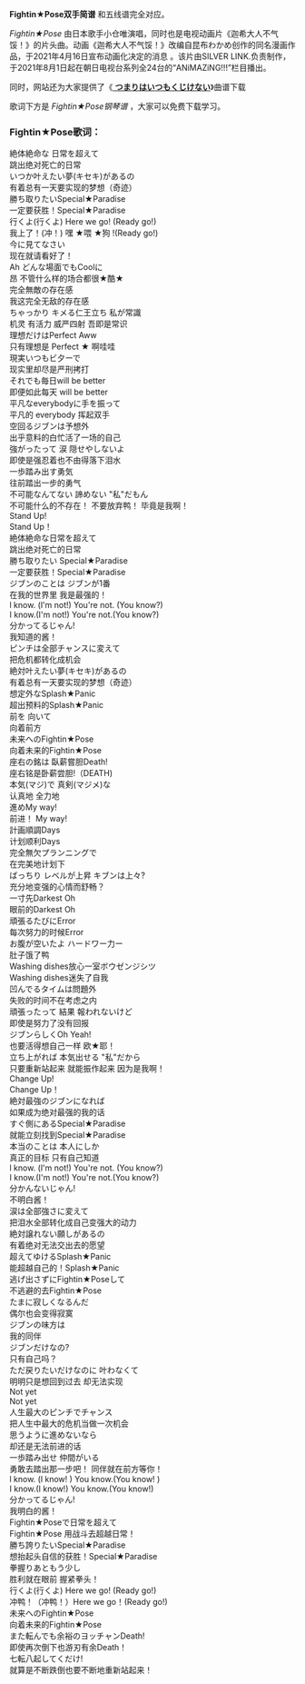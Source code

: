 

**Fightin★Pose双手简谱** 和五线谱完全对应。

_Fightin★Pose_
由日本歌手小仓唯演唱，同时也是电视动画片《迦希大人不气馁！》的片头曲。动画《迦希大人不气馁！》改编自昆布わかめ创作的同名漫画作品，于2021年4月16日宣布动画化决定的消息
。该片由SILVER LINK.负责制作，于2021年8月1日起在朝日电视台系列全24台的“ANiMAZiNG!!!”栏目播出。

同时，网站还为大家提供了《[ **つまりはいつもくじけない**](Music-13395-つまりはいつもくじけない-迦希大人不气馁ED.html
"つまりはいつもくじけない")》曲谱下载

歌词下方是 _Fightin★Pose钢琴谱_ ，大家可以免费下载学习。

### Fightin★Pose歌词：

絶体絶命な 日常を超えて  
跳出绝对死亡的日常  
いつか叶えたい夢(キセキ)があるの  
有着总有一天要实现的梦想（奇迹）  
勝ち取りたいSpecial★Paradise  
一定要获胜！Special★Paradise  
行くよ(行くよ) Here we go! (Ready go!)  
我上了！(冲！) 嘿 ★喂 ★狗 !(Ready go!)  
今に見てなさい  
现在就请看好了！  
Ah どんな場面でもCoolに  
昂 不管什么样的场合都很★酷★  
完全無敵の存在感  
我这完全无敌的存在感  
ちゃっかり キメる仁王立ち 私が常識  
机灵 有活力 威严四射 吾即是常识  
理想だけはPerfect Aww  
只有理想是 Perfect ★ 啊哇哇  
現実いつもビ夕ーで  
现实里却尽是严刑拷打  
それでも毎日will be better  
即便如此每天 will be better  
平凡なeverybodyに手を振って  
平凡的 everybody 挥起双手  
空回るジブンは予想外  
出乎意料的白忙活了一场的自己  
強がったって 涙 隠せやしないよ  
即使是强忍着也不由得落下泪水  
一歩踏み出す勇気  
往前踏出一步的勇气  
不可能なんてない 諦めない "私"だもん  
不可能什么的不存在！ 不要放弃鸭！ 毕竟是我啊！  
Stand Up!  
Stand Up！  
絶体絶命な日常を超えて  
跳出绝对死亡的日常  
勝ち取りたい Special★Paradise  
一定要获胜！Special★Paradise  
ジブンのことは ジブンが1番  
在我的世界里 我是最强的！  
l know. (l'm not!) You're not. (You know?)  
I know.(I'm not!) You're not.(You know?)  
分かってるじゃん!  
我知道的酱！  
ピンチは全部チャンスに変えて  
把危机都转化成机会  
絶対叶えたい夢(キセキ)があるの  
有着总有一天要实现的梦想（奇迹）  
想定外なSplash★Panic  
超出预料的Splash★Panic  
前を 向いて  
向着前方  
未来へのFightin★Pose  
向着未来的Fightin★Pose  
座右の銘は 臥薪嘗胆Death!  
座右铭是卧薪尝胆!（DEATH)  
本気(マジ)で 真剣(マジメ)な  
认真地 全力地  
進めMy way!  
前进！ My way!  
計画順調Days  
计划顺利Days  
完全無欠プランニングで  
在完美地计划下  
ばっちり レベルが上昇 キブンは上々?  
充分地变强的心情而舒畅？  
一寸先Darkest Oh  
眼前的Darkest Oh  
頑張るたびにError  
每次努力的时候Error  
お腹が空いたよ ハードワー力ー  
肚子饿了鸭  
Washing dishes放心一室ボウゼンジシツ  
Washing dishes迷失了自我  
凹んでるタイムは問題外  
失败的时间不在考虑之内  
頑張ったって 結果 報われないけど  
即使是努力了没有回报  
ジブンらしくOh Yeah!  
也要活得想自己一样 欧★耶！  
立ち上がれば 本気出せる "私"だから  
只要重新站起来 就能振作起来 因为是我啊！  
Change Up!  
Change Up！  
絶対最強のジブンになれば  
如果成为绝对最强的我的话  
すぐ側にあるSpecial★Paradise  
就能立刻找到Special★Paradise  
本当のことは 本人にしか  
真正的目标 只有自己知道  
l know. (l'm not!) You're not. (You know?)  
I know.(I'm not!) You're not.(You know?)  
分かんないじゃん!  
不明白酱！  
涙は全部強さに変えて  
把泪水全部转化成自己变强大的动力  
絶対譲れない願しがあるの  
有着绝对无法交出去的愿望  
超えてゆけるSplash★Panic  
能超越自己的！Splash★Panic  
逃げ出さずにFightin★Poseして  
不逃避的去Fightin★Pose  
たまに寂しくなるんだ  
偶尔也会变得寂寞  
ジブンの味方は  
我的同伴  
ジブンだけなの?  
只有自己吗？  
ただ戻りたいだけなのに 叶わなくて  
明明只是想回到过去 却无法实现  
Not yet  
Not yet  
人生最大のピンチでチャンス  
把人生中最大的危机当做一次机会  
思うように進めないなら  
却还是无法前进的话  
一歩踏み出せ 仲間がいる  
勇敢去踏出那一步吧！ 同伴就在前方等你！  
l know. (l know! ) You know.(You know! )  
I know.(I know!) You know.(You know!)  
分かってるじゃん!  
我明白的酱！  
Fightin★Poseで日常を超えて  
Fightin★Pose 用战斗去超越日常！  
勝ち誇りたいSpecial★Paradise  
想抬起头自信的获胜！Special★Paradise  
拳握りあともう少し  
胜利就在眼前 握紧拳头！  
行くよ(行くよ) Here we go! (Ready go!)  
冲鸭！（冲鸭！）Here we go！(Ready go!)  
未来へのFightin★Pose  
向着未来的Fightin★Pose  
また転んでも余裕のヨッチャンDeath!  
即使再次倒下也游刃有余Death！  
七転八起してくだけ!  
就算是不断跌倒也要不断地重新站起来！

